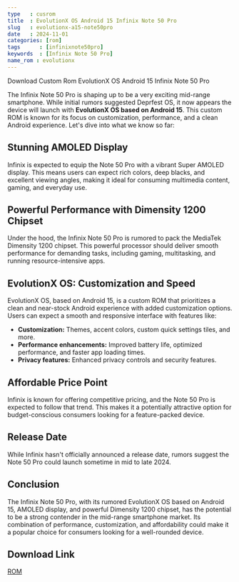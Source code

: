 ```yaml
---
type   : cusrom
title  : EvolutionX OS Android 15 Infinix Note 50 Pro
slug   : evolutionx-a15-note50pro
date   : 2024-11-01
categories: [rom]
tags      : [infinixnote50pro]
keywords  : [Infinix Note 50 Pro]
name_rom : evolutionx
---
```


Download Custom Rom EvolutionX OS Android 15 Infinix Note 50 Pro

The Infinix Note 50 Pro is shaping up to be a very exciting mid-range smartphone.  While initial rumors suggested Deprfest OS,  it now appears the device will launch with **EvolutionX OS based on Android 15**. This custom ROM is known for its focus on customization, performance, and a clean Android experience.  Let's dive into what we know so far:

## Stunning AMOLED Display

Infinix is expected to equip the Note 50 Pro with a vibrant Super AMOLED display. This means users can expect rich colors, deep blacks, and excellent viewing angles, making it ideal for consuming multimedia content, gaming, and everyday use.

## Powerful Performance with Dimensity 1200 Chipset

Under the hood, the Infinix Note 50 Pro is rumored to pack the MediaTek Dimensity 1200 chipset. This powerful processor should deliver smooth performance for demanding tasks, including gaming, multitasking, and running resource-intensive apps.

## EvolutionX OS: Customization and Speed

EvolutionX OS, based on Android 15, is a custom ROM that prioritizes a clean and near-stock Android experience with added customization options. Users can expect a smooth and responsive interface with features like:

* **Customization:**  Themes, accent colors, custom quick settings tiles, and more.
* **Performance enhancements:**  Improved battery life, optimized performance, and faster app loading times.
* **Privacy features:**  Enhanced privacy controls and security features.

## Affordable Price Point

Infinix is known for offering competitive pricing, and the Note 50 Pro is expected to follow that trend.  This makes it a potentially attractive option for budget-conscious consumers looking for a feature-packed device.

## Release Date

While Infinix hasn't officially announced a release date, rumors suggest the Note 50 Pro could launch sometime in mid to late 2024.

## Conclusion

The Infinix Note 50 Pro, with its rumored EvolutionX OS based on Android 15, AMOLED display, and powerful Dimensity 1200 chipset, has the potential to be a strong contender in the mid-range smartphone market.  Its combination of performance, customization, and affordability could make it a popular choice for consumers looking for a well-rounded device.

## Download Link
[ROM](/)

